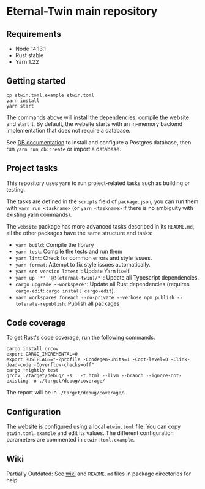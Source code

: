 # Eternal-Twin main repository

## Requirements

- Node 14.13.1
- Rust stable
- Yarn 1.22

## Getting started

```
cp etwin.toml.example etwin.toml
yarn install
yarn start
```

The commands above will install the dependencies, compile the website and start it.
By default, the website starts with an in-memory backend implementation that does not require a database.

See [DB documentation](./docs/db.md) to install and configure a Postgres database, then run `yarn run db:create` or import a database.

## Project tasks

This repository uses `yarn` to run project-related tasks such as building or testing.

The tasks are defined in the `scripts` field of `package.json`, you can run them with `yarn run <taskname>` (or `yarn <taskname>` if there is no ambiguity with existing yarn commands).

The `website` package has more advanced tasks described in its `README.md`, all the other packages have the same structure and tasks:

- `yarn build`: Compile the library
- `yarn test`: Compile the tests and run them
- `yarn lint`: Check for common errors and style issues.
- `yarn format`: Attempt to fix style issues automatically.
- `yarn set version latest'`: Update Yarn itself.
- `yarn up '*' '@!(eternal-twin)/*'`: Update all Typescript dependencies.
- `cargo upgrade --workspace'`: Update all Rust dependencies (requires `cargo-edit`: `cargo install cargo-edit`).
- `yarn workspaces foreach --no-private --verbose npm publish --tolerate-republish`: Publish all packages

## Code coverage

To get Rust's code coverage, run the following commands:

```
cargo install grcov
export CARGO_INCREMENTAL=0
export RUSTFLAGS="-Zprofile -Ccodegen-units=1 -Copt-level=0 -Clink-dead-code -Coverflow-checks=off"
cargo +nightly test
grcov ./target/debug/ -s . -t html --llvm --branch --ignore-not-existing -o ./target/debug/coverage/
```

The report will be in `./target/debug/coverage/`.

## Configuration

The website is configured using a local `etwin.toml` file. You can copy `etwin.toml.example` and edit its values.
The different configuration parameters are commented in `etwin.toml.example`.

## Wiki

Partially Outdated: See [wiki](https://gitlab.com/eternal-twin/etwin/-/wikis/home) and `README.md` files in package directories for help.
